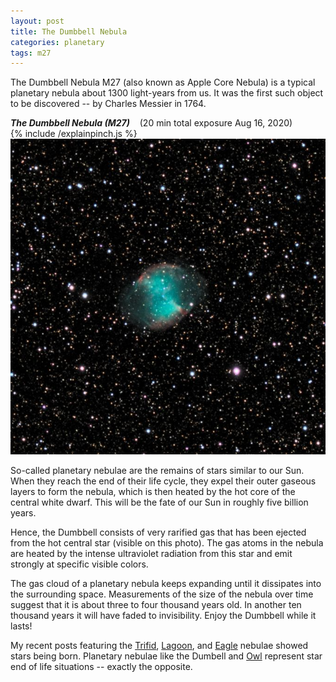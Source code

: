 ```yaml
---
layout: post
title: The Dumbbell Nebula
categories: planetary 
tags: m27
---
```

The Dumbbell Nebula M27 (also known as Apple Core Nebula) is a typical planetary nebula about 1300 light-years from us. It was the first such object to be discovered -- by Charles Messier in 1764.

_**The Dumbbell Nebula (M27)**_ &nbsp;&nbsp; (20 min total exposure Aug 16, 2020)<br>
{% include /explainpinch.js %}
![m27 seen using Celestron RASA 8 and ZWO ASI183MC](/images/m27_2020-08-16T23_37_29_Stack_32bits_400frames_1200s_bin50pc_crop.jpg)

So-called planetary nebulae are the remains of stars similar to our Sun. When they reach the end of their life cycle, they expel their outer gaseous layers to form the nebula, which is then heated by the hot core of the central white dwarf. This will be the fate of our Sun in roughly five billion years.

 Hence, the Dumbbell consists of very rarified gas that has been ejected from the hot central star (visible on this photo). The gas atoms in the nebula are heated by the intense ultraviolet radiation from this star and emit strongly at specific visible colors. 

 The gas cloud of a planetary nebula keeps expanding until it dissipates into the surrounding space. Measurements of the size of the nebula over time suggest that it is about three to four thousand years old.  In another ten thousand years it will have faded to invisibility.  Enjoy the Dumbbell while it lasts!

 My recent posts featuring the [Trifid](../Trifid-Nebula/index.html), [Lagoon](../Lagoon-Nebula/index.html), and [Eagle](../The-Eagle-Nebula/index.html) nebulae showed stars being born.  Planetary nebulae like the Dumbell and [Owl](../M97-and-M108/index.html) represent star end of life situations -- exactly the opposite.

 